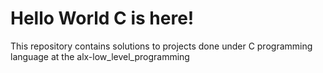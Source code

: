 # Hello World C is here!
This repository contains solutions to projects done under C programming language at the alx-low_level_programming
